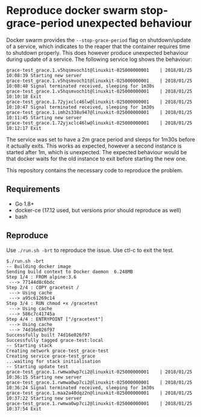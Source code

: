 # Reproduce docker swarm stop-grace-period unexpected behaviour

Docker swarm provides the `--stop-grace-period` flag on shutdown/update of a service, which indicates to the reaper that the container requires time to shutdown properly. This does however produce unexpected behaviour during update of a service. The following service log shows the behaviour:

```
grace-test_grace.1.v5hqsmvoch1t@linuxkit-025000000001    | 2018/01/25 10:08:39 Starting new server
grace-test_grace.1.v5hqsmvoch1t@linuxkit-025000000001    | 2018/01/25 10:08:48 Signal terminated received, sleeping for 1m30s
grace-test_grace.1.v5hqsmvoch1t@linuxkit-025000000001    | 2018/01/25 10:10:18 Exit
grace-test_grace.1.72yjxclc46lw@linuxkit-025000000001    | 2018/01/25 10:10:47 Signal terminated received, sleeping for 1m30s
grace-test_grace.1.imh2s338u947@linuxkit-025000000001    | 2018/01/25 10:11:45 Starting new server
grace-test_grace.1.72yjxclc46lw@linuxkit-025000000001    | 2018/01/25 10:12:17 Exit
```

The service was set to have a 2m grace period and sleeps for 1m30s before it actually exits. This works as expected, however a second instance is started after 1m, which is unexpected. The expected behaviour would be that docker waits for the old instance to exit before starting the new one.

This repository contains the necessary code to reproduce the problem.

## Requirements
- Go 1.8+
- docker-ce (17.12 used, but versions prior should reproduce as well)
- bash

## Reproduce

Use `./run.sh -brt` to reproduce the issue. Use ctl-c to exit the test.

```
$./run.sh -brt
-- Building docker image
Sending build context to Docker daemon  6.248MB
Step 1/4 : FROM alpine:3.6
 ---> 77144d8c6bdc
Step 2/4 : COPY gracetest /
 ---> Using cache
 ---> a95c61269c14
Step 3/4 : RUN chmod +x /gracetest
 ---> Using cache
 ---> 586c7c41745a
Step 4/4 : ENTRYPOINT ["/gracetest"]
 ---> Using cache
 ---> 74d16e026f97
Successfully built 74d16e026f97
Successfully tagged grace-test:local
-- Starting stack
Creating network grace-test_grace-test
Creating service grace-test_grace
...waiting for stack initialisation
-- Starting update test
grace-test_grace.1.rwmwa0wp7ci2@linuxkit-025000000001    | 2018/01/25 10:36:15 Starting new server
grace-test_grace.1.rwmwa0wp7ci2@linuxkit-025000000001    | 2018/01/25 10:36:24 Signal terminated received, sleeping for 1m30s
grace-test_grace.1.maa2a40dqz2n@linuxkit-025000000001    | 2018/01/25 10:37:22 Starting new server
grace-test_grace.1.rwmwa0wp7ci2@linuxkit-025000000001    | 2018/01/25 10:37:54 Exit
```